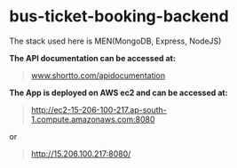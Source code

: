 # bus-ticket-booking-backend
The stack used here is MEN(MongoDB, Express, NodeJS)

**The API documentation can be accessed at:**

> www.shortto.com/apidocumentation

**The App is deployed on AWS ec2 and can be accessed at:**

> http://ec2-15-206-100-217.ap-south-1.compute.amazonaws.com:8080

or

> http://15.206.100.217:8080/

